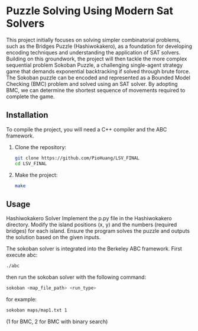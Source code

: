 # Puzzle Solving Using Modern Sat Solvers

This project initially focuses on solving simpler combinatorial problems, such as the Bridges Puzzle (Hashiwokakero), as a foundation for developing encoding techniques and understanding the application of SAT solvers. Building on this groundwork, the project will then tackle the more complex sequential problem Sokoban Puzzle, a challenging single-agent strategy game that demands exponential backtracking if solved through brute force.
The Sokoban puzzle can be encoded and represented as a Bounded Model Checking (BMC) problem and solved using an SAT solver. By adopting BMC, we can determine the shortest sequence of movements required to complete the game.

## Installation

To compile the project, you will need a C++ compiler and the ABC framework.

1. Clone the repository:

   ```sh
   git clone https://github.com/PioHuang/LSV_FINAL
   cd LSV_FINAL
   ```

2. Make the project:
   ```sh
   make
   ```

## Usage
Hashiwokakero Solver
Implement the p.py file in the Hashiwokakero directory.
Modify the island positions (x, y) and the numbers (required bridges) for each island.
Ensure the program solves the puzzle and outputs the solution based on the given inputs.

The sokoban solver is integrated into the Berkeley ABC framework.
First execute abc:

```sh
./abc
```

then run the sokoban solver with the following command:

```sh
sokoban <map_file_path> <run_type>
```

for example:

```sh
sokoban maps/map1.txt 1
```

(1 for BMC, 2 for BMC with binary search)
